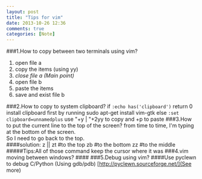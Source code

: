```yaml
---
layout: post
title: "Tips for vim"
date: 2013-10-26 12:36
comments: true
categories: [Note]
---
```

###1.How to copy between two terminals using vim?
1. open file a
2. copy the items (using yy)
3. *close file a (Main point)*
4. open file b
5. paste the items
6. save and exist file b

###2.How to copy to system clipboard?
	if `:echo has('clipboard')` return 0
		install clipboard first by running
		sudo apt-get install vim-gtk
	else `:set clipboard=unnamedplus`
		use "+y | "+2yy to copy and +p to paste
###3.How to put the current line to the top of the screen?
	from time to time, I'm typing at the bottom of the screen.   
	So I need to go back to the top.   
####solution:
	z<return> || zt #to the top
	zb #to the bottom
	zz #to the middle
#####Tips:All of those command keep the cursor where it was
###4.vim moving between windows?
####<C-w>
###5.Debug using vim?
####Use pyclewn to debug C/Python (Using gdb/pdb)
[http://pyclewn.sourceforge.net/](See more)

